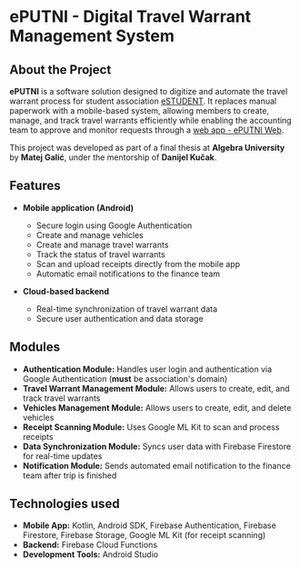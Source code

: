 # ePUTNI - Digital Travel Warrant Management System


## About the Project
**ePUTNI** is a software solution designed to digitize and automate the travel warrant process for student association [eSTUDENT](https://www.estudent.hr). It replaces manual paperwork with a mobile-based system, allowing members to create, manage, and track travel warrants efficiently while enabling the accounting team to approve and monitor requests through a [web app - ePUTNI Web](https://github.com/MatejStrlek/ePUTNI-web).

This project was developed as part of a final thesis at **Algebra University** by **Matej Galić**, under the mentorship of **Danijel Kučak**.

## Features
- **Mobile application (Android)**
  - Secure login using Google Authentication
  - Create and manage vehicles
  - Create and manage travel warrants
  - Track the status of travel warrants
  - Scan and upload receipts directly from the mobile app
  - Automatic email notifications to the finance team

- **Cloud-based backend**
  - Real-time synchronization of travel warrant data
  - Secure user authentication and data storage
 
## Modules
- **Authentication Module:** Handles user login and authentication via Google Authentication (**must** be association's domain)
- **Travel Warrant Management Module:** Allows users to create, edit, and track travel warrants
- **Vehicles Management Module:** Allows users to create, edit, and delete vehicles
- **Receipt Scanning Module:** Uses Google ML Kit to scan and process receipts
- **Data Synchronization Module:** Syncs user data with Firebase Firestore for real-time updates
- **Notification Module:** Sends automated email notification to the finance team after trip is finished

## Technologies used
- **Mobile App:** Kotlin, Android SDK, Firebase Authentication, Firebase Firestore, Firebase Storage, Google ML Kit (for receipt scanning)
- **Backend:** Firebase Cloud Functions
- **Development Tools:** Android Studio
